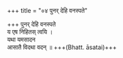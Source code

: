 +++
title = "०४ पुनर् देहि वनस्पते"

+++
पुनर् देहि वनस्पते  
य एष निहितस् त्वयि ।  
यथा यमसादन  
आसातै विदथा वदन् ॥ +++(Bhatt. āsatai)+++